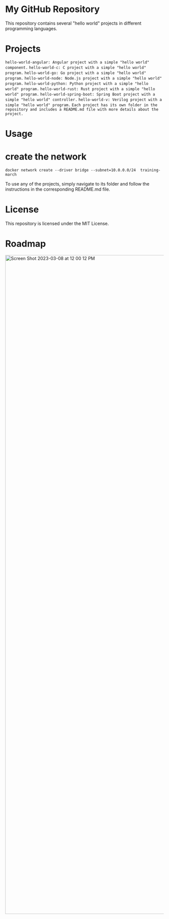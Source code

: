 # My GitHub Repository
This repository contains several "hello world" projects in different programming languages.

# Projects
```hello-world-angular: Angular project with a simple "hello world" component.```
```hello-world-c: C project with a simple "hello world" program.```
```hello-world-go: Go project with a simple "hello world" program.```
```hello-world-node: Node.js project with a simple "hello world" program.```
```hello-world-python: Python project with a simple "hello world" program.```
```hello-world-rust: Rust project with a simple "hello world" program.```
```hello-world-spring-boot: Spring Boot project with a simple "hello world" controller.```
```hello-world-v: Verilog project with a simple "hello world" program.```
```Each project has its own folder in the repository and includes a README.md file with more details about the project.```

# Usage
# create the network
```docker network create --driver bridge --subnet=10.0.0.0/24  training-march```

To use any of the projects, simply navigate to its folder and follow the instructions in the corresponding README.md file.

# License
This repository is licensed under the MIT License.

# Roadmap

<img width="2096" alt="Screen Shot 2023-03-08 at 12 00 12 PM" src="https://user-images.githubusercontent.com/45715626/223696691-fba6888f-c591-46b3-9038-b9af01314fd8.png">
